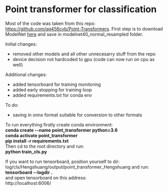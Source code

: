 # Point transformer for classification

Most of the code was taken from this repo: https://github.com/qq456cvb/Point-Transformers. First step is to download  ModelNet <a href="https://shapenet.cs.stanford.edu/media/modelnet40_normal_resampled.zip">here</a> and save in modelnet40_normal_resampled folder.



Initial changes:
- removed other models and all other unnecesarry stuff from the repo
- device decision not hardcoded to gpu (code can now run on cpu as well)

Additional changes:
- added tensorboard for training monitoring
- added early stopping for training loop
- added requirements.txt for conda env

To do: 
- saving in onnx format suitable for conversion to other formats

To run everything firstly create conda environment: <br/>
<b>conda create --name point_transformer python=3.6 </b><br/>
<b>conda activate point_transformer </b> <br/>
<b>pip install -r requirements.txt </b><br/>
Then cd to the root directory and run: <br/>
<b>python train_cls.py </b>

If you want to run tensorboard, position yourself to dir: log/cls/Hengshuang/output/point_transformer_Hengshuang and run: <br/>
<b>tensorboard --logdir .</b> <br/>
and open tensorboard on this address: <br/>
http://localhost:6006/

